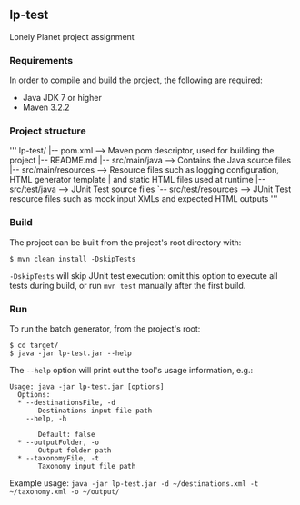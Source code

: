 ## lp-test

Lonely Planet project assignment

### Requirements
In order to compile and build the project, the following are required:
* Java JDK 7 or higher
* Maven 3.2.2

### Project structure
'''
lp-test/
|-- pom.xml                 --> Maven pom descriptor, used for building the project
|-- README.md
|-- src/main/java           --> Contains the Java source files
|-- src/main/resources      --> Resource files such as logging configuration, HTML generator template
|                               and static HTML files used at runtime
|-- src/test/java           --> JUnit Test source files
`-- src/test/resources      --> JUnit Test resource files such as mock input XMLs and expected HTML outputs
'''

### Build
The project can be built from the project's root directory with:

`$ mvn clean install -DskipTests`

`-DskipTests` will skip JUnit test execution: omit this option to execute all tests during build, or run `mvn test` manually after the first build.

### Run

To run the batch generator, from the project's root:

```
$ cd target/
$ java -jar lp-test.jar --help
```
The `--help` option will print out the tool's usage information, e.g.:
```
Usage: java -jar lp-test.jar [options]
  Options:
  * --destinationsFile, -d
       Destinations input file path
    --help, -h
       
       Default: false
  * --outputFolder, -o
       Output folder path
  * --taxonomyFile, -t
       Taxonomy input file path
```
Example usage:
`java -jar lp-test.jar -d ~/destinations.xml -t ~/taxonomy.xml -o ~/output/`



